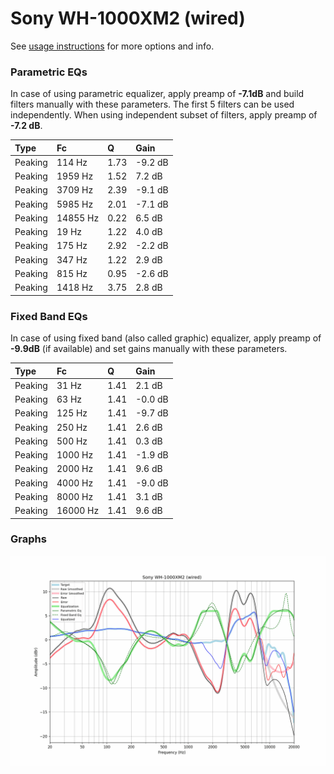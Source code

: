 # Sony WH-1000XM2 (wired)
See [usage instructions](https://github.com/jaakkopasanen/AutoEq#usage) for more options and info.

### Parametric EQs
In case of using parametric equalizer, apply preamp of **-7.1dB** and build filters manually
with these parameters. The first 5 filters can be used independently.
When using independent subset of filters, apply preamp of **-7.2 dB**.

| Type    | Fc       |    Q | Gain    |
|:--------|:---------|:-----|:--------|
| Peaking | 114 Hz   | 1.73 | -9.2 dB |
| Peaking | 1959 Hz  | 1.52 | 7.2 dB  |
| Peaking | 3709 Hz  | 2.39 | -9.1 dB |
| Peaking | 5985 Hz  | 2.01 | -7.1 dB |
| Peaking | 14855 Hz | 0.22 | 6.5 dB  |
| Peaking | 19 Hz    | 1.22 | 4.0 dB  |
| Peaking | 175 Hz   | 2.92 | -2.2 dB |
| Peaking | 347 Hz   | 1.22 | 2.9 dB  |
| Peaking | 815 Hz   | 0.95 | -2.6 dB |
| Peaking | 1418 Hz  | 3.75 | 2.8 dB  |

### Fixed Band EQs
In case of using fixed band (also called graphic) equalizer, apply preamp of **-9.9dB**
(if available) and set gains manually with these parameters.

| Type    | Fc       |    Q | Gain    |
|:--------|:---------|:-----|:--------|
| Peaking | 31 Hz    | 1.41 | 2.1 dB  |
| Peaking | 63 Hz    | 1.41 | -0.0 dB |
| Peaking | 125 Hz   | 1.41 | -9.7 dB |
| Peaking | 250 Hz   | 1.41 | 2.6 dB  |
| Peaking | 500 Hz   | 1.41 | 0.3 dB  |
| Peaking | 1000 Hz  | 1.41 | -1.9 dB |
| Peaking | 2000 Hz  | 1.41 | 9.6 dB  |
| Peaking | 4000 Hz  | 1.41 | -9.0 dB |
| Peaking | 8000 Hz  | 1.41 | 3.1 dB  |
| Peaking | 16000 Hz | 1.41 | 9.6 dB  |

### Graphs
![](./Sony%20WH-1000XM2%20(wired).png)